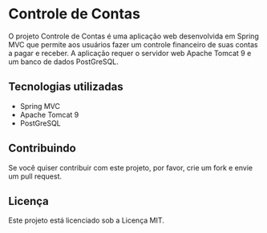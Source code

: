 # Controle de Contas

O projeto Controle de Contas é uma aplicação web desenvolvida em Spring MVC que permite aos usuários fazer um controle financeiro de suas contas a pagar e receber. A aplicação requer o servidor web Apache Tomcat 9 e um banco de dados PostGreSQL.

## Tecnologias utilizadas

- Spring MVC
- Apache Tomcat 9
- PostGreSQL

## Contribuindo

Se você quiser contribuir com este projeto, por favor, crie um fork e envie um pull request.

## Licença

Este projeto está licenciado sob a Licença MIT.